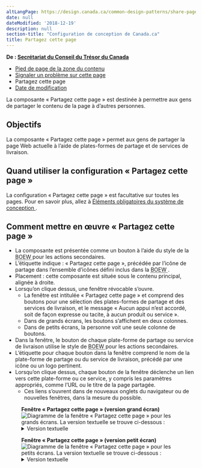 ```yaml
---
altLangPage: https://design.canada.ca/common-design-patterns/share-page.html
date: null
dateModified: '2018-12-19'
description: null
section-title: "Configuration de conception de Canada.ca"
title: Partagez cette page
---
```



<p class="gc-byline">
 <strong>
  De :
  <a href="https://www.canada.ca/fr/secretariat-conseil-tresor.html">
   Secrétariat du
					Conseil du Trésor du Canada
  </a>
 </strong>
</p>

<div class="gc-stp-stp">
 <div class="row">
  <ul class="toc lst-spcd col-md-12">
   <li class="col-md-4 col-sm-6">
    <a class="list-group-item" href="pied-page-contenu.html">
     Pied de page de la zone du contenu
    </a>
   </li>
   <li class="col-md-4 col-sm-6">
    <a class="list-group-item" href="signaler-probleme.html">
     Signaler un
							problème sur cette page
    </a>
   </li>
   <li class="col-md-4 col-sm-6">
    <a class="list-group-item active">
     Partagez cette page
    </a>
   </li>
   <li class="col-md-4 col-sm-6">
    <a class="list-group-item" href="date-modification.html">
     Date de
							modification
    </a>
   </li>
  </ul>
 </div>
</div>

<p>
 La composante « Partagez cette page » est destinée à permettre aux gens de partager le contenu de la
			page à d’autres personnes.
</p>

<section>
 <h2>
  Objectifs
 </h2>
 <p>
  La composante « Partagez cette page » permet aux gens de partager la page Web actuelle à l’aide de
				plates-formes de partage et de services de livraison.
 </p>
</section>

<section>
 <h2>
  Quand utiliser la configuration « Partagez cette page »
 </h2>
 <p>
  La configuration « Partagez cette page » est facultative sur toutes les pages. Pour en savoir plus,
				allez à
  <a href="{{ site.url }}/architecture/elements-obligatoires.html#entete-piedpage">
   Éléments
					obligatoires du système de conception
  </a>
  .
 </p>
</section>

<section>
 <h2>
  Comment mettre en œuvre « Partagez cette page »
 </h2>
 <ul>
  <li>
   La composante est présentée comme un bouton à l’aide du style de la
   <abbr title="Boîte à outil de l'expérience Web">
    BOEW
   </abbr>
   pour les actions secondaires.
  </li>
  <li>
   L’étiquette indique : « Partagez cette page », précédée par l’icône de partage dans
					l’ensemble d’icônes défini inclus dans la
   <abbr title="Boîte à outil de l'expérience Web">
    BOEW
   </abbr>
   .
  </li>
  <li>
   Placement : cette composante est située sous le contenu principal, alignée à droite.
  </li>
  <li>
   Lorsqu’on clique dessus, une fenêtre révocable s’ouvre.
   <ul>
    <li>
     La fenêtre est intitulée « Partagez cette page » et comprend des boutons pour une sélection
							des plates-formes de partage et des services de livraison, et le message « Aucun appui n’est accordé,
							soit de façon expresse ou tacite, à aucun produit ou service ».
    </li>
    <li>
     Dans de grands écrans, les boutons s’affichent en deux colonnes.
    </li>
    <li>
     Dans de petits écrans, la personne voit une seule colonne de boutons.
    </li>
   </ul>
  </li>
  <li>
   Dans la fenêtre, le bouton de chaque plate-forme de partage ou service de livraison utilise le style de
   <abbr title="Boîte à outil de l'expérience Web">
    BOEW
   </abbr>
   pour les actions secondaires.
  </li>
  <li>
   L’étiquette pour chaque bouton dans la fenêtre comprend le nom de la plate-forme de partage ou du service de
					livraison, précédé par une icône ou un logo pertinent.
  </li>
  <li>
   Lorsqu’on clique dessus, chaque bouton de la fenêtre déclenche un lien vers cette plate-forme ou ce service,
					y compris les paramètres appropriés, comme l’URL ou le titre de la page partagée.
   <ul>
    <li>
     Ces liens s’ouvrent dans de nouveaux onglets du navigateur ou de nouvelles fenêtres, dans la mesure du
							possible.
    </li>
   </ul>
  </li>
 </ul>
 <figure class="mrgn-bttm-lg">
  <figcaption>
   <b>
    Fenêtre « Partagez cette page » (version grand écran)
   </b>
  </figcaption>
  <img alt="Diagramme de la fenêtre « Partagez cette page » pour les grands écrans. La version textuelle se trouve ci-dessous :" class="img-responsive center-block" src="https://www.canada.ca/content/dam/tbs-sct/images/government-communications/canada-content-style-guide/share-this-page-overlay-fra.jpg"/>
  <details>
   <summary class="wb-toggle" data-toggle='{"print":"on"}'>
    Version textuelle
   </summary>
   <p>
    Cet exemple de grand écran de « Partagez cette page » contient des liens vers diverses
						plates-formes de médias sociaux qui sont organisés en 2 colonnes.
   </p>
  </details>
 </figure>
 <figure class="mrgn-bttm-lg">
  <figcaption>
   <b>
    Fenêtre « Partagez cette page » (version petit écran)
   </b>
  </figcaption>
  <img alt="Diagramme de la fenêtre « Partagez cette page » pour les petits écrans. La version textuelle se trouve ci-dessous :" class="img-responsive" src="https://www.canada.ca/content/dam/tbs-sct/images/government-communications/canada-content-style-guide/share-this-page-overlay-small-screen-fra.jpg"/>
  <details>
   <summary class="wb-toggle" data-toggle='{"print":"on"}'>
    Version textuelle
   </summary>
   <p>
    Cet exemple de grand écran de « Partagez cette page » contient des liens vers diverses
						plates-formes de médias sociaux qui sont organisés en une seule colonne.
   </p>
  </details>
 </figure>
</section>





